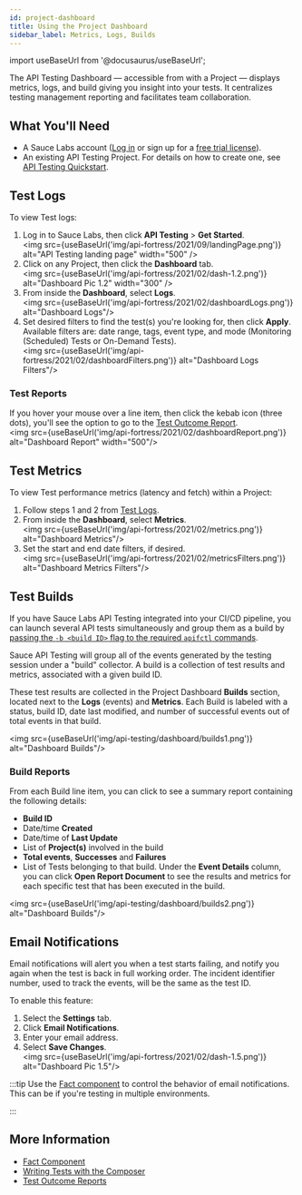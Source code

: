 ```yaml
---
id: project-dashboard
title: Using the Project Dashboard
sidebar_label: Metrics, Logs, Builds
---
```


import useBaseUrl from '@docusaurus/useBaseUrl';

The API Testing Dashboard &#8212; accessible from with a Project &#8212; displays metrics,  logs, and build giving you insight into your tests. It centralizes testing management reporting and facilitates team collaboration.

## What You'll Need

* A Sauce Labs account ([Log in](https://accounts.saucelabs.com/am/XUI/#login/) or sign up for a [free trial license](https://saucelabs.com/sign-up)).
* An existing API Testing Project. For details on how to create one, see [API Testing Quickstart](/api-testing/quickstart/).


## Test Logs

To view Test logs:

1. Log in to Sauce Labs, then click **API Testing** > **Get Started**.<br/><img src={useBaseUrl('img/api-fortress/2021/09/landingPage.png')} alt="API Testing landing page" width="500" />
2. Click on any Project, then click the **Dashboard** tab.<br/><img src={useBaseUrl('img/api-fortress/2021/02/dash-1.2.png')} alt="Dashboard Pic 1.2" width="300" />
3. From inside the **Dashboard**, select **Logs**.<br/><img src={useBaseUrl('img/api-fortress/2021/02/dashboardLogs.png')} alt="Dashboard Logs"/>
4. Set desired filters to find the test(s) you're looking for, then click **Apply**. Available filters are: date range, tags, event type, and mode (Monitoring (Scheduled) Tests or On-Demand Tests).<br/><img src={useBaseUrl('img/api-fortress/2021/02/dashboardFilters.png')} alt="Dashboard Logs Filters"/>

### Test Reports

If you hover your mouse over a line item, then click the kebab icon (three dots), you'll see the option to go to the [Test Outcome Report](/api-testing/test-reports/).<br/><img src={useBaseUrl('img/api-fortress/2021/02/dashboardReport.png')} alt="Dashboard Report" width="500"/>


## Test Metrics

To view Test performance metrics (latency and fetch) within a Project:

1. Follow steps 1 and 2 from [Test Logs](#test-logs).
2. From inside the **Dashboard**, select **Metrics**.<br/><img src={useBaseUrl('img/api-fortress/2021/02/metrics.png')} alt="Dashboard Metrics"/>
3. Set the start and end date filters, if desired.<br/><img src={useBaseUrl('img/api-fortress/2021/02/metricsFilters.png')} alt="Dashboard Metrics Filters"/>


## Test Builds

If you have Sauce Labs API Testing integrated into your CI/CD pipeline, you can launch several API tests simultaneously and group them as a build by [passing the `-b <build ID>` flag to the required `apifctl` commands](/api-testing/apifctl-cicd-integration/#-b-build-id).

Sauce API Testing will group all of the events generated by the testing session under a "build" collector. A build is a collection of test results and metrics, associated with a given build ID.

These test results are collected in the Project Dashboard **Builds** section, located next to the **Logs** (events) and **Metrics**. Each Build is labeled with a status, build ID, date last modified, and number of successful events out of total events in that build.

<img src={useBaseUrl('img/api-testing/dashboard/builds1.png')} alt="Dashboard Builds"/>


### Build Reports

From each Build line item, you can click to see a summary report containing the following details:
* **Build ID**
* Date/time **Created**
* Date/time of **Last Update**
* List of **Project(s)** involved in the build
* **Total events**, **Successes** and **Failures**
* List of Tests belonging to that build. Under the **Event Details** column, you can click **Open Report Document** to see the results and metrics for each specific test that has been executed in the build.

<img src={useBaseUrl('img/api-testing/dashboard/builds2.png')} alt="Dashboard Builds"/>


## Email Notifications

Email notifications will alert you when a test starts failing, and notify you again when the test is back in full working order. The incident identifier number, used to track the events, will be the same as the test ID.

To enable this feature:
1. Select the **Settings** tab.
1. Click **Email Notifications**.
1. Enter your email address.
1. Select **Save Changes**.<br/><img src={useBaseUrl('img/api-fortress/2021/02/dash-1.5.png')} alt="Dashboard Pic 1.5"/>


:::tip
Use the [Fact component](/api-testing/composer/other-components/#fact) to control the behavior of email notifications. This can be if you're testing in multiple environments.

:::


## More Information

- [Fact Component](/api-testing/composer/other-components/#fact)
- [Writing Tests with the Composer](/api-testing/composer/)
- [Test Outcome Reports](/api-testing/test-reports)
